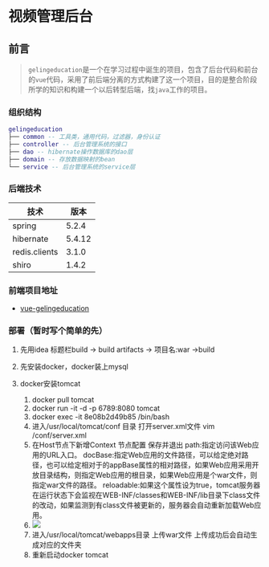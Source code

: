 # 视频管理后台

## 前言

> `gelingeducation`是一个在学习过程中诞生的项目，包含了后台代码和前台的`vue`代码，采用了前后端分离的方式构建了这一个项目，目的是整合阶段所学的知识和构建一个以后转型后端，找`java`工作的项目。

### 组织结构

``` lua
gelingeducation
├── common -- 工具类，通用代码，过滤器，身份认证
├── controller -- 后台管理系统的接口
├── dao -- hibernate操作数据库的dao层
├── domain -- 存放数据映射的bean
└── service -- 后台管理系统的service层
```

### 后端技术

| 技术          | 版本   |
| ------------- | ------ |
| spring        | 5.2.4  |
| hibernate     | 5.4.12 |
| redis.clients | 3.1.0  |
| shiro         | 1.4.2  |

### 前端项目地址

- [vue-gelingeducation](https://github.com/987625922/Vue-Gelingeducation/tree/master)

### 部署（暂时写个简单的先）

1. 先用idea 标题栏build -> build artifacts -> 项目名:war ->build

2. 先安装docker，docker装上mysql

3. docker安装tomcat

   1. docker pull tomcat
   2. docker run -it -d -p 6789:8080 tomcat
   3.  docker exec -it 8e08b2d49b85 /bin/bash
   4. 进入/usr/local/tomcat/conf 目录 打开server.xml文件    vim /conf/server.xml
   5. 在Host节点下新增Context 节点配置 保存并退出
      path:指定访问该Web应用的URL入口。
      docBase:指定Web应用的文件路径，可以给定绝对路径，也可以给定相对于的appBase属性的相对路径，如果Web应用采用开放目录结构，则指定Web应用的根目录，如果Web应用是个war文件，则指定war文件的路径。
      reloadable:如果这个属性设为true，tomcat服务器在运行状态下会监视在WEB-INF/classes和WEB-INF/lib目录下class文件的改动，如果监测到有class文件被更新的，服务器会自动重新加载Web应用。
   6. ![](https://img-blog.csdnimg.cn/20190419113122103.png?x-oss-process=image/watermark,type_ZmFuZ3poZW5naGVpdGk,shadow_10,text_aHR0cHM6Ly9ibG9nLmNzZG4ubmV0L3NoZWNoYW9qaW4=,size_16,color_FFFFFF,t_70)
   7. 进入/usr/local/tomcat/webapps目录 上传war文件 上传成功后会自动生成对应的文件夹
   8. 重新启动docker tomcat

   